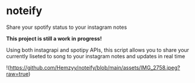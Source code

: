 # noteify
Share your spotify status to your instagram notes

**This project is still a work in progress!** 

Using both instagrapi and spotipy APIs, this script allows you to share your currently liseted to song to your instagram notes and updates in real time

!(https://github.com/Hemzyy/noteify/blob/main/assets/IMG_2758.jpeg?raw=true)
